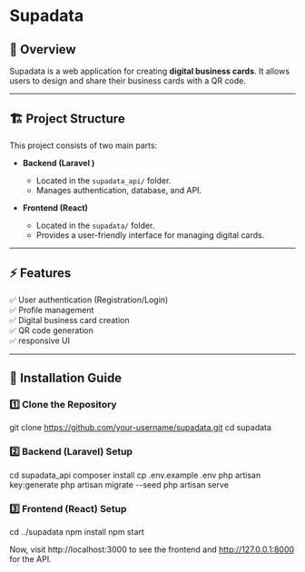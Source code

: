 # Supadata

## 🚀 Overview
Supadata is a web application for creating **digital business cards**. It allows users to design and share their business cards with a QR code.

---

## 🏗️ Project Structure
This project consists of two main parts:

- **Backend (Laravel )**
  - Located in the `supadata_api/` folder.
  - Manages authentication, database, and API.
  
- **Frontend (React)**
  - Located in the `supadata/` folder.
  - Provides a user-friendly interface for managing digital cards.

---

## ⚡ Features
✅ User authentication (Registration/Login)  
✅ Profile management  
✅ Digital business card creation  
✅ QR code generation  
✅ responsive UI  

---

## 🔧 Installation Guide

### **1️⃣ Clone the Repository**

git clone https://github.com/your-username/supadata.git 
cd supadata

### **2️⃣ Backend (Laravel) Setup**

cd supadata_api
composer install
cp .env.example .env
php artisan key:generate
php artisan migrate --seed
php artisan serve

### **3️⃣ Frontend (React) Setup**

cd ../supadata
npm install
npm start

Now, visit http://localhost:3000 to see the frontend and http://127.0.0.1:8000 for the API.
